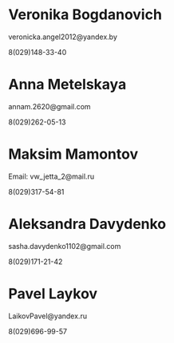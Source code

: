 <h1>Veronika Bogdanovich</h1>
<p>veronicka.angel2012@yandex.by </p>
<p>8(029)148-33-40 </p>
<h1>Anna Metelskaya </h1>
<p>annam.2620@gmail.com </p>
<p>8(029)262-05-13 </p>
<h1>Maksim Mamontov </h1>
<p>Email: vw_jetta_2@mail.ru </p>
<p>8(029)317-54-81 </p>
<h1>Aleksandra Davydenko</h1>
<p>sasha.davydenko1102@gmail.com </p>
<p>8(029)171-21-42 </p>
<h1>Pavel Laykov</h1>
<p>LaikovPavel@yandex.ru </p>
<p>8(029)696-99-57 </p>

